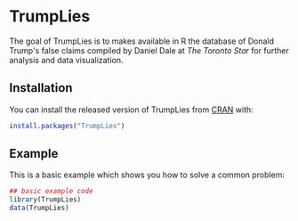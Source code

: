 # TrumpLies

The goal of TrumpLies is to makes available in R the database of Donald Trump's false claims
    compiled by Daniel Dale at *The Toronto Star* for further analysis
    and data visualization.

## Installation

You can install the released version of TrumpLies from [CRAN](https://CRAN.R-project.org) with:

``` r
install.packages("TrumpLies")
```

## Example

This is a basic example which shows you how to solve a common problem:

``` r
## basic example code
library(TrumpLies)
data(TrumpLies)
```

